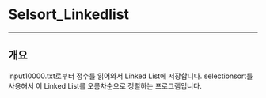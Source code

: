 # Selsort_Linkedlist
--------------------
## 개요
input10000.txt로부터 정수를 읽어와서 Linked List에 저장합니다.
selectionsort를 사용해서 이 Linked List를 오름차순으로 정렬하는 프로그램입니다.